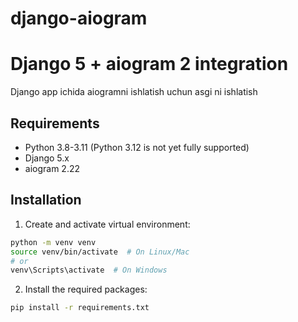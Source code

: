 # django-aiogram

# Django 5 + aiogram 2 integration

Django app ichida aiogramni ishlatish uchun asgi ni ishlatish

## Requirements

- Python 3.8-3.11 (Python 3.12 is not yet fully supported)
- Django 5.x
- aiogram 2.22

## Installation

1. Create and activate virtual environment:
```bash
python -m venv venv
source venv/bin/activate  # On Linux/Mac
# or
venv\Scripts\activate  # On Windows
```

2. Install the required packages:
```bash
pip install -r requirements.txt
```